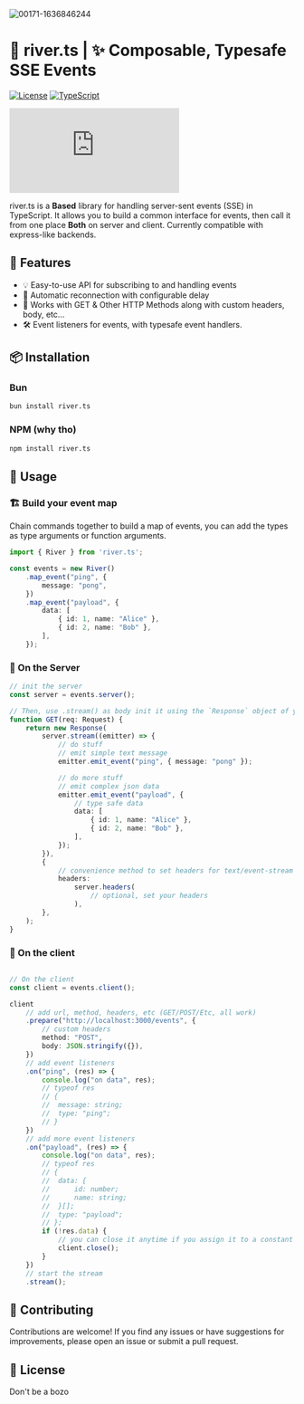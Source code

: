 ![00171-1636846244](https://github.com/Bewinxed/river.ts/assets/9145989/091aba33-d05b-496e-a44b-aa59e9ff469d)
# 🌊 river.ts | ✨ Composable, Typesafe SSE Events

[![License](https://img.shields.io/badge/License-MIT-blue.svg)](https://opensource.org/licenses/MIT)
[![TypeScript](https://img.shields.io/badge/TypeScript-4.3.5-blue.svg)](https://www.typescriptlang.org/)
<!-- npm library link -->
[![npm](https://img.shields.io/npm/v/river.ts)](https://www.npmjs.com/package/river.ts)

river.ts is a **Based** library for handling server-sent events (SSE) in TypeScript. It allows you to build a common interface for events, then call it from one place **Both** on server and client.
Currently compatible with express-like backends.

## 🌟 Features
- 💡 Easy-to-use API for subscribing to and handling events
- 🔄 Automatic reconnection with configurable delay
- 🔌 Works with GET & Other HTTP Methods along with custom headers, body, etc...
- 🛠️ Event listeners for events, with typesafe event handlers.

## 📦 Installation
### Bun
```bash
bun install river.ts
```
### NPM (why tho)
```bash
npm install river.ts
```

## 🚀 Usage
### 🏗 Build your event map
Chain commands together to build a map of events, you can add the types as type arguments or function arguments.
```typescript
import { River } from 'river.ts';

const events = new River()
	.map_event("ping", {
		message: "pong",
	})
	.map_event("payload", {
		data: [
			{ id: 1, name: "Alice" },
			{ id: 2, name: "Bob" },
		],
	});
```
### 🌠 On the Server
```typescript
// init the server
const server = events.server();

// Then, use .stream() as body init it using the `Response` object of your framework
function GET(req: Request) {
	return new Response(
		server.stream((emitter) => {
			// do stuff
			// emit simple text message
			emitter.emit_event("ping", { message: "pong" });

			// do more stuff
			// emit complex json data
			emitter.emit_event("payload", {
				// type safe data
				data: [
					{ id: 1, name: "Alice" },
					{ id: 2, name: "Bob" },
				],
			});
		}),
		{
			// convenience method to set headers for text/event-stream
			headers:
				server.headers(
					// optional, set your headers
				),
		},
	);
}
```
### 🚀 On the client
```typescript

// On the client
const client = events.client();

client
	// add url, method, headers, etc (GET/POST/Etc, all work)
	.prepare("http://localhost:3000/events", {
		// custom headers
		method: "POST",
		body: JSON.stringify({}),
	})
	// add event listeners
	.on("ping", (res) => {
		console.log("on data", res);
		// typeof res
		// {
		// 	message: string;
		// 	type: "ping";
		// }
	})
	// add more event listeners
	.on("payload", (res) => {
		console.log("on data", res);
		// typeof res
		// {
		// 	data: {
		// 		id: number;
		// 		name: string;
		// 	}[];
		// 	type: "payload";
		// };
		if (!res.data) {
			// you can close it anytime if you assign it to a constant beforehand
			client.close();
		}
	})
	// start the stream
	.stream();
```

## 🎉 Contributing
Contributions are welcome! If you find any issues or have suggestions for improvements, please open an issue or submit a pull request.

## 📄 License
Don't be a bozo
